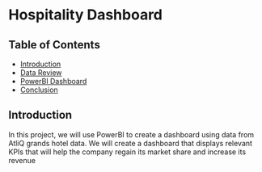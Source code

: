 # Hospitality Dashboard

## Table of Contents
* [Introduction](#introduction)
* [Data Review](#data-review)
* [PowerBI Dashboard](#powerbi=dashboard)
* [Conclusion](#conclusion)

## Introduction

In this project, we will use PowerBI to create a dashboard using data from AtliQ grands hotel data. We will create a dashboard that displays relevant KPIs that will help the company regain its market share and increase its revenue
